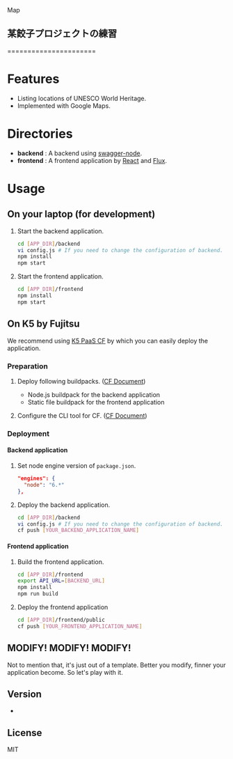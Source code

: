Map

## 某餃子プロジェクトの練習
======================

# Features
* Listing locations of UNESCO World Heritage.
* Implemented with Google Maps.


# Directories

* **backend** : A backend using [swagger-node](https://github.com/swagger-api/swagger-node).
* **frontend** : A frontend application by [React](https://facebook.github.io/react/) and [Flux](https://facebook.github.io/flux/).

# Usage

## On your laptop (for development)

1. Start the backend application.

    ```sh
    cd [APP_DIR]/backend
    vi config.js # If you need to change the configuration of backend.
    npm install
    npm start
    ```

2. Start the frontend application.

    ```sh
    cd [APP_DIR]/frontend
    npm install
    npm start
    ```

## On K5 by Fujitsu

We recommend using [K5 PaaS CF](http://www.fujitsu.com/global/solutions/cloud/k5/paas/) by which you can easily deploy the application.

### Preparation

1. Deploy following buildpacks. ([CF Document](https://cf-docs.jp-east-1.paas.cloud.global.fujitsu.com/en/manual/tut/tut/topics/c-service-catalog-deploy.html))
    * Node.js buildpack for the backend application
    * Static file buildpack for the frontend application

2. Configure the CLI tool for CF. ([CF Document](https://cf-docs.jp-east-1.paas.cloud.global.fujitsu.com/en/manual/tut/tut/topics/t-dev-pre-cf.html))

### Deployment

#### Backend application

1. Set node engine version of `package.json`.

    ```json@package.json
    "engines": {
      "node": "6.*"
    },
    ```

2. Deploy the backend application.

    ```sh
    cd [APP_DIR]/backend
    vi config.js # If you need to change the configuration of backend.
    cf push [YOUR_BACKEND_APPLICATION_NAME]
    ```

#### Frontend application

1. Build the frontend application.

    ```sh
    cd [APP_DIR]/frontend
    export API_URL=[BACKEND_URL]
    npm install
    npm run build
    ```

2. Deploy the frontend application

    ```sh
    cd [APP_DIR]/frontend/public
    cf push [YOUR_FRONTEND_APPLICATION_NAME]
    ```



## **MODIFY! MODIFY! MODIFY!**

Not to mention that, it's just out of a template. Better you modify, finner your application become. So let's play with it.

## Version

* [1.1.0]: Release


## License

MIT


